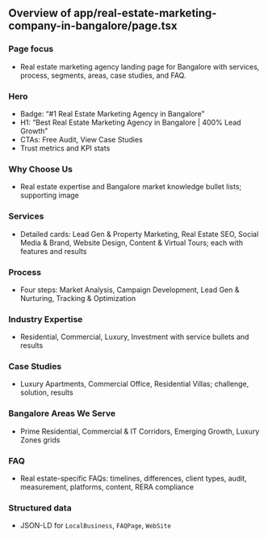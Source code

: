 ## Overview of app/real-estate-marketing-company-in-bangalore/page.tsx

### Page focus
- Real estate marketing agency landing page for Bangalore with services, process, segments, areas, case studies, and FAQ.

### Hero
- Badge: “#1 Real Estate Marketing Agency in Bangalore”
- H1: “Best Real Estate Marketing Agency in Bangalore | 400% Lead Growth”
- CTAs: Free Audit, View Case Studies
- Trust metrics and KPI stats

### Why Choose Us
- Real estate expertise and Bangalore market knowledge bullet lists; supporting image

### Services
- Detailed cards: Lead Gen & Property Marketing, Real Estate SEO, Social Media & Brand, Website Design, Content & Virtual Tours; each with features and results

### Process
- Four steps: Market Analysis, Campaign Development, Lead Gen & Nurturing, Tracking & Optimization

### Industry Expertise
- Residential, Commercial, Luxury, Investment with service bullets and results

### Case Studies
- Luxury Apartments, Commercial Office, Residential Villas; challenge, solution, results

### Bangalore Areas We Serve
- Prime Residential, Commercial & IT Corridors, Emerging Growth, Luxury Zones grids

### FAQ
- Real estate-specific FAQs: timelines, differences, client types, audit, measurement, platforms, content, RERA compliance

### Structured data
- JSON-LD for `LocalBusiness`, `FAQPage`, `WebSite`


